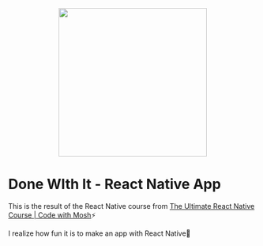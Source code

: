 <div align="center">
<img src="https://user-images.githubusercontent.com/980588/93721336-4b6cf080-fb44-11ea-82ce-1417b5c5738f.png" width="300"/>
</div>

# Done WIth It - React Native App

This is the result of the React Native course from [The Ultimate React Native Course | Code with Mosh](https://codewithmosh.com/p/the-ultimate-react-native-course)⚡️

I realize how fun it is to make an app with React Native🌝


